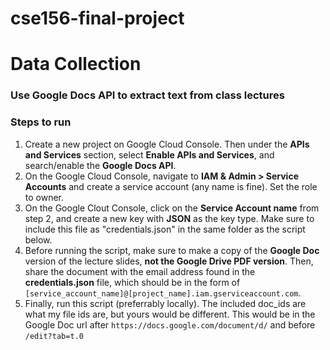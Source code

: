 # cse156-final-project

# Data Collection
### Use Google Docs API to extract text from class lectures
### Steps to run

1. Create a new project on Google Cloud Console. Then under the **APIs and Services** section, select **Enable APIs and Services**, and search/enable the **Google Docs API**.
2. On the Google Cloud Console, navigate to **IAM & Admin > Service Accounts** and create a service account (any name is fine). Set the role to owner.
3. On the Google Clout Console, click on the **Service Account name** from step 2, and create a new key with **JSON** as the key type. Make sure to include this file as "credentials.json" in the same folder as the script below.
4. Before running the script, make sure to make a copy of the **Google Doc** version of the lecture slides, **not the Google Drive PDF version**. Then, share the document with the email address found in the **credentials.json** file, which should be in the form of `[service_account_name]@[project_name].iam.gserviceaccount.com`.
5. Finally, run this script (preferrably locally). The included doc_ids are what my file ids are, but yours would be different. This would be in the Google Doc url after `https://docs.google.com/document/d/` and before `/edit?tab=t.0`
